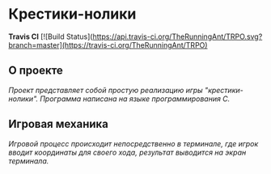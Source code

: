 # Крестики-нолики
**Travis CI** [![Build Status](https://api.travis-ci.org/TheRunningAnt/TRPO.svg?branch=master](https://travis-ci.org/TheRunningAnt/TRPO)
## O проекте
*Проект представляет собой простую реализацию игры "крестики-нолики". Программа написана на языке программирования C.*
## Игровая механика
*Игровой процесс происходит непосредственно в терминале, где игрок вводит координаты для своего хода, результат выводится на экран терминала.*

